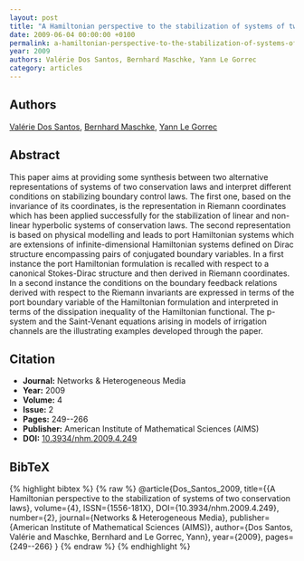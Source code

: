 ```yaml
---
layout: post
title: "A Hamiltonian perspective to the stabilization of systems of two conservation laws"
date: 2009-06-04 00:00:00 +0100
permalink: a-hamiltonian-perspective-to-the-stabilization-of-systems-of-two-conservation-laws
year: 2009
authors: Valérie Dos Santos, Bernhard Maschke, Yann Le Gorrec
category: articles
---
```

 
## Authors
[Valérie Dos Santos](authors/valerie_dos_santos), [Bernhard Maschke](authors/bernhard_maschke), [Yann Le Gorrec](authors/yann_le_gorrec)
 
## Abstract
This paper aims at providing some synthesis between two alternative representations of systems of two conservation laws and interpret different conditions on stabilizing boundary control laws. The first one, based on the invariance of its coordinates, is the representation in Riemann coordinates which has been applied successfully for the stabilization of linear and non-linear hyperbolic systems of conservation laws. The second representation is based on physical modelling and leads to port Hamiltonian systems which are extensions of infinite-dimensional Hamiltonian systems defined on Dirac structure encompassing pairs of conjugated boundary variables. In a first instance the port Hamiltonian formulation is recalled with respect to a canonical Stokes-Dirac structure and then derived in Riemann coordinates. In a second instance the conditions on the boundary feedback relations derived with respect to the Riemann invariants are expressed in terms of the port boundary variable of the Hamiltonian formulation and interpreted in terms of the dissipation inequality of the Hamiltonian functional. The p-system and the Saint-Venant equations arising in models of irrigation channels are the illustrating examples developed through the paper.
 
## Citation
- **Journal:** Networks &amp; Heterogeneous Media
- **Year:** 2009
- **Volume:** 4
- **Issue:** 2
- **Pages:** 249--266
- **Publisher:** American Institute of Mathematical Sciences (AIMS)
- **DOI:** [10.3934/nhm.2009.4.249](https://doi.org/10.3934/nhm.2009.4.249)
 
## BibTeX
{% highlight bibtex %}
{% raw %}
@article{Dos_Santos_2009,
  title={{A Hamiltonian perspective to the
stabilization of systems of two conservation laws},
  volume={4},
  ISSN={1556-181X},
  DOI={10.3934/nhm.2009.4.249},
  number={2},
  journal={Networks &amp; Heterogeneous Media},
  publisher={American Institute of Mathematical Sciences (AIMS)},
  author={Dos Santos, Valérie and Maschke, Bernhard and Le Gorrec, Yann},
  year={2009},
  pages={249--266}
}
{% endraw %}
{% endhighlight %}
 
